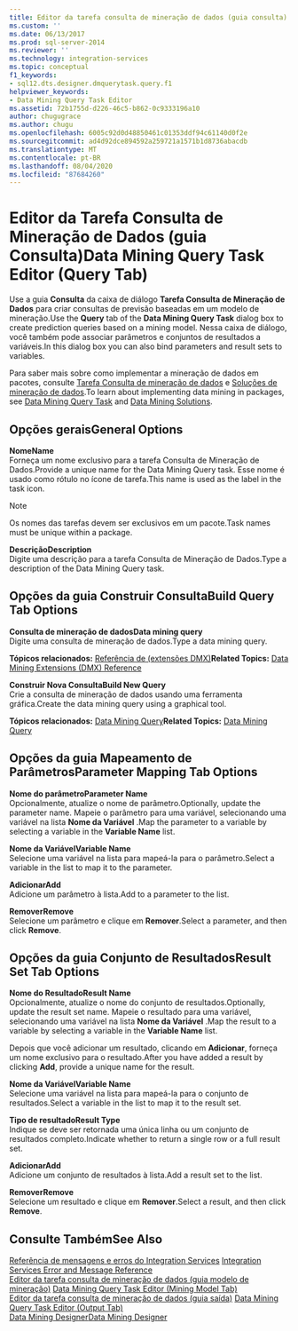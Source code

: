 ```yaml
---
title: Editor da tarefa consulta de mineração de dados (guia consulta) | Microsoft Docs
ms.custom: ''
ms.date: 06/13/2017
ms.prod: sql-server-2014
ms.reviewer: ''
ms.technology: integration-services
ms.topic: conceptual
f1_keywords:
- sql12.dts.designer.dmquerytask.query.f1
helpviewer_keywords:
- Data Mining Query Task Editor
ms.assetid: 72b1755d-d226-46c5-b862-0c9333196a10
author: chugugrace
ms.author: chugu
ms.openlocfilehash: 6005c92d0d48850461c01353ddf94c61140d0f2e
ms.sourcegitcommit: ad4d92dce894592a259721a1571b1d8736abacdb
ms.translationtype: MT
ms.contentlocale: pt-BR
ms.lasthandoff: 08/04/2020
ms.locfileid: "87684260"
---
```

# <a name="data-mining-query-task-editor-query-tab"></a><span data-ttu-id="651bc-102">Editor da Tarefa Consulta de Mineração de Dados (guia Consulta)</span><span class="sxs-lookup"><span data-stu-id="651bc-102">Data Mining Query Task Editor (Query Tab)</span></span>
  <span data-ttu-id="651bc-103">Use a guia **Consulta** da caixa de diálogo **Tarefa Consulta de Mineração de Dados** para criar consultas de previsão baseadas em um modelo de mineração.</span><span class="sxs-lookup"><span data-stu-id="651bc-103">Use the **Query** tab of the **Data Mining Query Task** dialog box to create prediction queries based on a mining model.</span></span> <span data-ttu-id="651bc-104">Nessa caixa de diálogo, você também pode associar parâmetros e conjuntos de resultados a variáveis.</span><span class="sxs-lookup"><span data-stu-id="651bc-104">In this dialog box you can also bind parameters and result sets to variables.</span></span>  
  
 <span data-ttu-id="651bc-105">Para saber mais sobre como implementar a mineração de dados em pacotes, consulte [Tarefa Consulta de mineração de dados](control-flow/data-mining-query-task.md) e [Soluções de mineração de dados](https://docs.microsoft.com/analysis-services/data-mining/data-mining-solutions).</span><span class="sxs-lookup"><span data-stu-id="651bc-105">To learn about implementing data mining in packages, see [Data Mining Query Task](control-flow/data-mining-query-task.md) and [Data Mining Solutions](https://docs.microsoft.com/analysis-services/data-mining/data-mining-solutions).</span></span>  
  
## <a name="general-options"></a><span data-ttu-id="651bc-106">Opções gerais</span><span class="sxs-lookup"><span data-stu-id="651bc-106">General Options</span></span>  
 <span data-ttu-id="651bc-107">**Nome**</span><span class="sxs-lookup"><span data-stu-id="651bc-107">**Name**</span></span>  
 <span data-ttu-id="651bc-108">Forneça um nome exclusivo para a tarefa Consulta de Mineração de Dados.</span><span class="sxs-lookup"><span data-stu-id="651bc-108">Provide a unique name for the Data Mining Query task.</span></span> <span data-ttu-id="651bc-109">Esse nome é usado como rótulo no ícone de tarefa.</span><span class="sxs-lookup"><span data-stu-id="651bc-109">This name is used as the label in the task icon.</span></span>  
  
> [!NOTE]  
>  <span data-ttu-id="651bc-110">Os nomes das tarefas devem ser exclusivos em um pacote.</span><span class="sxs-lookup"><span data-stu-id="651bc-110">Task names must be unique within a package.</span></span>  
  
 <span data-ttu-id="651bc-111">**Descrição**</span><span class="sxs-lookup"><span data-stu-id="651bc-111">**Description**</span></span>  
 <span data-ttu-id="651bc-112">Digite uma descrição para a tarefa Consulta de Mineração de Dados.</span><span class="sxs-lookup"><span data-stu-id="651bc-112">Type a description of the Data Mining Query task.</span></span>  
  
## <a name="build-query-tab-options"></a><span data-ttu-id="651bc-113">Opções da guia Construir Consulta</span><span class="sxs-lookup"><span data-stu-id="651bc-113">Build Query Tab Options</span></span>  
 <span data-ttu-id="651bc-114">**Consulta de mineração de dados**</span><span class="sxs-lookup"><span data-stu-id="651bc-114">**Data mining query**</span></span>  
 <span data-ttu-id="651bc-115">Digite uma consulta de mineração de dados.</span><span class="sxs-lookup"><span data-stu-id="651bc-115">Type a data mining query.</span></span>  
  
 <span data-ttu-id="651bc-116">**Tópicos relacionados:**  [Referência de &#40;extensões DMX&#41;](/sql/dmx/data-mining-extensions-dmx-reference)</span><span class="sxs-lookup"><span data-stu-id="651bc-116">**Related Topics:**  [Data Mining Extensions &#40;DMX&#41; Reference](/sql/dmx/data-mining-extensions-dmx-reference)</span></span>  
  
 <span data-ttu-id="651bc-117">**Construir Nova Consulta**</span><span class="sxs-lookup"><span data-stu-id="651bc-117">**Build New Query**</span></span>  
 <span data-ttu-id="651bc-118">Crie a consulta de mineração de dados usando uma ferramenta gráfica.</span><span class="sxs-lookup"><span data-stu-id="651bc-118">Create the data mining query using a graphical tool.</span></span>  
  
 <span data-ttu-id="651bc-119">**Tópicos relacionados:** [Data Mining Query](control-flow/data-mining-query.md)</span><span class="sxs-lookup"><span data-stu-id="651bc-119">**Related Topics:** [Data Mining Query](control-flow/data-mining-query.md)</span></span>  
  
## <a name="parameter-mapping-tab-options"></a><span data-ttu-id="651bc-120">Opções da guia Mapeamento de Parâmetros</span><span class="sxs-lookup"><span data-stu-id="651bc-120">Parameter Mapping Tab Options</span></span>  
 <span data-ttu-id="651bc-121">**Nome do parâmetro**</span><span class="sxs-lookup"><span data-stu-id="651bc-121">**Parameter Name**</span></span>  
 <span data-ttu-id="651bc-122">Opcionalmente, atualize o nome de parâmetro.</span><span class="sxs-lookup"><span data-stu-id="651bc-122">Optionally, update the parameter name.</span></span> <span data-ttu-id="651bc-123">Mapeie o parâmetro para uma variável, selecionando uma variável na lista **Nome da Variável** .</span><span class="sxs-lookup"><span data-stu-id="651bc-123">Map the parameter to a variable by selecting a variable in the **Variable Name** list.</span></span>  
  
 <span data-ttu-id="651bc-124">**Nome da Variável**</span><span class="sxs-lookup"><span data-stu-id="651bc-124">**Variable Name**</span></span>  
 <span data-ttu-id="651bc-125">Selecione uma variável na lista para mapeá-la para o parâmetro.</span><span class="sxs-lookup"><span data-stu-id="651bc-125">Select a variable in the list to map it to the parameter.</span></span>  
  
 <span data-ttu-id="651bc-126">**Adicionar**</span><span class="sxs-lookup"><span data-stu-id="651bc-126">**Add**</span></span>  
 <span data-ttu-id="651bc-127">Adicione um parâmetro à lista.</span><span class="sxs-lookup"><span data-stu-id="651bc-127">Add to a parameter to the list.</span></span>  
  
 <span data-ttu-id="651bc-128">**Remover**</span><span class="sxs-lookup"><span data-stu-id="651bc-128">**Remove**</span></span>  
 <span data-ttu-id="651bc-129">Selecione um parâmetro e clique em **Remover**.</span><span class="sxs-lookup"><span data-stu-id="651bc-129">Select a parameter, and then click **Remove**.</span></span>  
  
## <a name="result-set-tab-options"></a><span data-ttu-id="651bc-130">Opções da guia Conjunto de Resultados</span><span class="sxs-lookup"><span data-stu-id="651bc-130">Result Set Tab Options</span></span>  
 <span data-ttu-id="651bc-131">**Nome do Resultado**</span><span class="sxs-lookup"><span data-stu-id="651bc-131">**Result Name**</span></span>  
 <span data-ttu-id="651bc-132">Opcionalmente, atualize o nome do conjunto de resultados.</span><span class="sxs-lookup"><span data-stu-id="651bc-132">Optionally, update the result set name.</span></span> <span data-ttu-id="651bc-133">Mapeie o resultado para uma variável, selecionando uma variável na lista **Nome da Variável** .</span><span class="sxs-lookup"><span data-stu-id="651bc-133">Map the result to a variable by selecting a variable in the **Variable Name** list.</span></span>  
  
 <span data-ttu-id="651bc-134">Depois que você adicionar um resultado, clicando em **Adicionar**, forneça um nome exclusivo para o resultado.</span><span class="sxs-lookup"><span data-stu-id="651bc-134">After you have added a result by clicking **Add**, provide a unique name for the result.</span></span>  
  
 <span data-ttu-id="651bc-135">**Nome da Variável**</span><span class="sxs-lookup"><span data-stu-id="651bc-135">**Variable Name**</span></span>  
 <span data-ttu-id="651bc-136">Selecione uma variável na lista para mapeá-la para o conjunto de resultados.</span><span class="sxs-lookup"><span data-stu-id="651bc-136">Select a variable in the list to map it to the result set.</span></span>  
  
 <span data-ttu-id="651bc-137">**Tipo de resultado**</span><span class="sxs-lookup"><span data-stu-id="651bc-137">**Result Type**</span></span>  
 <span data-ttu-id="651bc-138">Indique se deve ser retornada uma única linha ou um conjunto de resultados completo.</span><span class="sxs-lookup"><span data-stu-id="651bc-138">Indicate whether to return a single row or a full result set.</span></span>  
  
 <span data-ttu-id="651bc-139">**Adicionar**</span><span class="sxs-lookup"><span data-stu-id="651bc-139">**Add**</span></span>  
 <span data-ttu-id="651bc-140">Adicione um conjunto de resultados à lista.</span><span class="sxs-lookup"><span data-stu-id="651bc-140">Add a result set to the list.</span></span>  
  
 <span data-ttu-id="651bc-141">**Remover**</span><span class="sxs-lookup"><span data-stu-id="651bc-141">**Remove**</span></span>  
 <span data-ttu-id="651bc-142">Selecione um resultado e clique em **Remover**.</span><span class="sxs-lookup"><span data-stu-id="651bc-142">Select a result, and then click **Remove**.</span></span>  
  
## <a name="see-also"></a><span data-ttu-id="651bc-143">Consulte Também</span><span class="sxs-lookup"><span data-stu-id="651bc-143">See Also</span></span>  
 <span data-ttu-id="651bc-144">[Referência de mensagens e erros do Integration Services](../../2014/integration-services/integration-services-error-and-message-reference.md) </span><span class="sxs-lookup"><span data-stu-id="651bc-144">[Integration Services Error and Message Reference](../../2014/integration-services/integration-services-error-and-message-reference.md) </span></span>  
 <span data-ttu-id="651bc-145">[Editor da tarefa consulta de mineração de dados &#40;guia modelo de mineração&#41;](../../2014/integration-services/data-mining-query-task-editor-mining-model-tab.md) </span><span class="sxs-lookup"><span data-stu-id="651bc-145">[Data Mining Query Task Editor &#40;Mining Model Tab&#41;](../../2014/integration-services/data-mining-query-task-editor-mining-model-tab.md) </span></span>  
 <span data-ttu-id="651bc-146">[Editor da tarefa consulta de mineração de dados &#40;guia saída&#41;](../../2014/integration-services/data-mining-query-task-editor-output-tab.md) </span><span class="sxs-lookup"><span data-stu-id="651bc-146">[Data Mining Query Task Editor &#40;Output Tab&#41;](../../2014/integration-services/data-mining-query-task-editor-output-tab.md) </span></span>  
 [<span data-ttu-id="651bc-147">Data Mining Designer</span><span class="sxs-lookup"><span data-stu-id="651bc-147">Data Mining Designer</span></span>](https://docs.microsoft.com/analysis-services/data-mining/data-mining-designer)  
  
  
